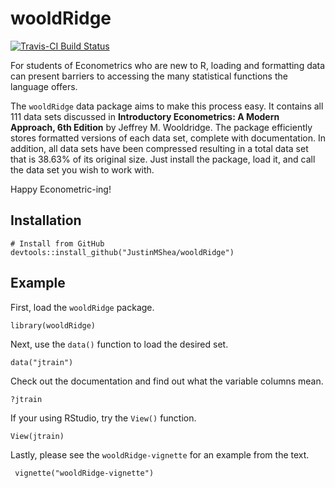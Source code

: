 # wooldRidge 

[![Travis-CI Build Status](https://travis-ci.org/JustinMShea/wooldRidge.svg?branch=master)](https://travis-ci.org/JustinMShea/wooldRidge)

For students of Econometrics who are new to R, loading and formatting data can present barriers to accessing the many statistical functions the language offers.

The `wooldRidge` data package aims to make this process easy. It contains all 111 data sets discussed in **Introductory Econometrics: A Modern Approach, 6th Edition** by Jeffrey M. Wooldridge. The package efficiently stores formatted versions of each data set, complete with documentation. In addition, all data sets have been compressed resulting in a total data set that is 38.63% of its original size. 
Just install the package, load it, and call the data set you wish to work with.

Happy Econometric-ing!


## Installation

```r{}
# Install from GitHub
devtools::install_github("JustinMShea/wooldRidge")
```

## Example

First, load the `wooldRidge` package.
```{r}
library(wooldRidge)
```
Next, use the `data()` function to load the desired set.
```{r}
data("jtrain")
```
Check out the documentation and find out what the variable columns mean.
```{r}
?jtrain
```

If your using RStudio, try the `View()` function.
```{r}
View(jtrain)
```

Lastly, please see the `wooldRidge-vignette` for an example from the text.

```{r}
 vignette("wooldRidge-vignette")
 ```

